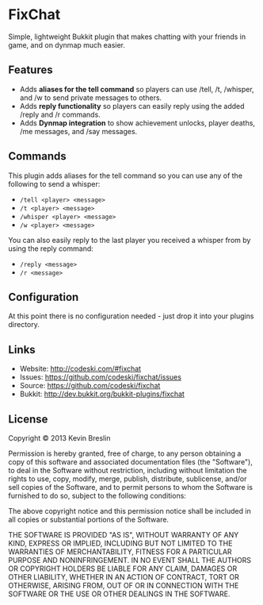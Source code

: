 # FixChat

Simple, lightweight Bukkit plugin that makes chatting with your friends in game, and on dynmap much easier.

## Features

* Adds **aliases for the tell command** so players can use /tell, /t, /whisper, and /w to send private messages to others.
* Adds **reply functionality** so players can easily reply using the added /reply and /r commands.
* Adds **Dynmap integration** to show achievement unlocks, player deaths, /me messages, and /say messages.

## Commands

This plugin adds aliases for the tell command so you can use any of the following to send a whisper:

* `/tell <player> <message>`
* `/t <player> <message>`
* `/whisper <player> <message>`
* `/w <player> <message>`

You can also easily reply to the last player you received a whisper from by using the reply command:

* `/reply <message>`
* `/r <message>`

## Configuration

At this point there is no configuration needed - just drop it into your plugins directory.

## Links

* Website: <http://codeski.com/#fixchat>
* Issues: <https://github.com/codeski/fixchat/issues>
* Source: <https://github.com/codeski/fixchat>
* Bukkit: <http://dev.bukkit.org/bukkit-plugins/fixchat>

## License

Copyright © 2013 Kevin Breslin

Permission is hereby granted, free of charge, to any person obtaining a copy of this software and associated documentation files (the "Software"), to deal in the Software without restriction, including without limitation the rights to use, copy, modify, merge, publish, distribute, sublicense, and/or sell copies of the Software, and to permit persons to whom the Software is furnished to do so, subject to the following conditions:

The above copyright notice and this permission notice shall be included in all copies or substantial portions of the Software.

THE SOFTWARE IS PROVIDED "AS IS", WITHOUT WARRANTY OF ANY KIND, EXPRESS OR IMPLIED, INCLUDING BUT NOT LIMITED TO THE WARRANTIES OF MERCHANTABILITY, FITNESS FOR A PARTICULAR PURPOSE AND NONINFRINGEMENT. IN NO EVENT SHALL THE AUTHORS OR COPYRIGHT HOLDERS BE LIABLE FOR ANY CLAIM, DAMAGES OR OTHER LIABILITY, WHETHER IN AN ACTION OF CONTRACT, TORT OR OTHERWISE, ARISING FROM, OUT OF OR IN CONNECTION WITH THE SOFTWARE OR THE USE OR OTHER DEALINGS IN THE SOFTWARE.
